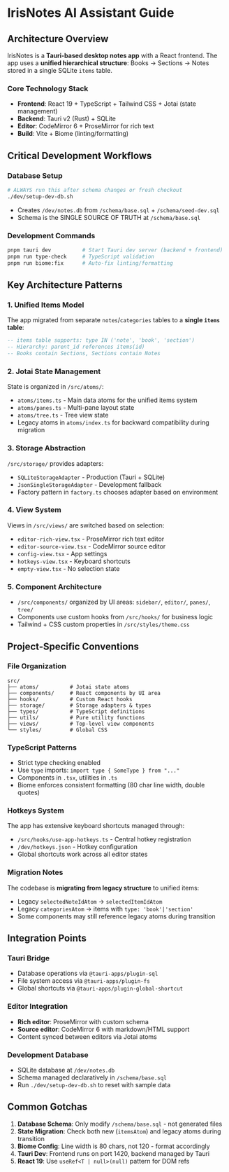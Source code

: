 # IrisNotes AI Assistant Guide

## Architecture Overview

IrisNotes is a **Tauri-based desktop notes app** with a React frontend. The app uses a **unified hierarchical structure**: Books → Sections → Notes stored in a single SQLite `items` table.

### Core Technology Stack
- **Frontend**: React 19 + TypeScript + Tailwind CSS + Jotai (state management)
- **Backend**: Tauri v2 (Rust) + SQLite
- **Editor**: CodeMirror 6 + ProseMirror for rich text
- **Build**: Vite + Biome (linting/formatting)

## Critical Development Workflows

### Database Setup
```bash
# ALWAYS run this after schema changes or fresh checkout
./dev/setup-dev-db.sh
```
- Creates `/dev/notes.db` from `/schema/base.sql` + `/schema/seed-dev.sql`
- Schema is the SINGLE SOURCE OF TRUTH at `/schema/base.sql`

### Development Commands
```bash
pnpm tauri dev          # Start Tauri dev server (backend + frontend)
pnpm run type-check     # TypeScript validation
pnpm run biome:fix      # Auto-fix linting/formatting
```

## Key Architecture Patterns

### 1. Unified Items Model
The app migrated from separate `notes`/`categories` tables to a **single `items` table**:
```sql
-- items table supports: type IN ('note', 'book', 'section')
-- Hierarchy: parent_id references items(id)
-- Books contain Sections, Sections contain Notes
```

### 2. Jotai State Management
State is organized in `/src/atoms/`:
- `atoms/items.ts` - Main data atoms for the unified items system
- `atoms/panes.ts` - Multi-pane layout state
- `atoms/tree.ts` - Tree view state
- Legacy atoms in `atoms/index.ts` for backward compatibility during migration

### 3. Storage Abstraction
`/src/storage/` provides adapters:
- `SQLiteStorageAdapter` - Production (Tauri + SQLite)
- `JsonSingleStorageAdapter` - Development fallback
- Factory pattern in `factory.ts` chooses adapter based on environment

### 4. View System
Views in `/src/views/` are switched based on selection:
- `editor-rich-view.tsx` - ProseMirror rich text editor
- `editor-source-view.tsx` - CodeMirror source editor
- `config-view.tsx` - App settings
- `hotkeys-view.tsx` - Keyboard shortcuts
- `empty-view.tsx` - No selection state

### 5. Component Architecture
- `/src/components/` organized by UI areas: `sidebar/`, `editor/`, `panes/`, `tree/`
- Components use custom hooks from `/src/hooks/` for business logic
- Tailwind + CSS custom properties in `/src/styles/theme.css`

## Project-Specific Conventions

### File Organization
```
src/
├── atoms/          # Jotai state atoms
├── components/     # React components by UI area
├── hooks/          # Custom React hooks
├── storage/        # Storage adapters & types
├── types/          # TypeScript definitions
├── utils/          # Pure utility functions
├── views/          # Top-level view components
└── styles/         # Global CSS
```

### TypeScript Patterns
- Strict type checking enabled
- Use `type` imports: `import type { SomeType } from "..."`
- Components in `.tsx`, utilities in `.ts`
- Biome enforces consistent formatting (80 char line width, double quotes)

### Hotkeys System
The app has extensive keyboard shortcuts managed through:
- `/src/hooks/use-app-hotkeys.ts` - Central hotkey registration
- `/dev/hotkeys.json` - Hotkey configuration
- Global shortcuts work across all editor states

### Migration Notes
The codebase is **migrating from legacy structure** to unified items:
- Legacy `selectedNoteIdAtom` → `selectedItemIdAtom`
- Legacy `categoriesAtom` → items with `type: 'book'|'section'`
- Some components may still reference legacy atoms during transition

## Integration Points

### Tauri Bridge
- Database operations via `@tauri-apps/plugin-sql`
- File system access via `@tauri-apps/plugin-fs`
- Global shortcuts via `@tauri-apps/plugin-global-shortcut`

### Editor Integration
- **Rich editor**: ProseMirror with custom schema
- **Source editor**: CodeMirror 6 with markdown/HTML support
- Content synced between editors via Jotai atoms

### Development Database
- SQLite database at `/dev/notes.db`
- Schema managed declaratively in `/schema/base.sql`
- Run `./dev/setup-dev-db.sh` to reset with sample data

## Common Gotchas

1. **Database Schema**: Only modify `/schema/base.sql` - not generated files
2. **State Migration**: Check both new (`itemsAtom`) and legacy atoms during transition
3. **Biome Config**: Line width is 80 chars, not 120 - format accordingly
4. **Tauri Dev**: Frontend runs on port 1420, backend managed by Tauri
5. **React 19**: Use `useRef<T | null>(null)` pattern for DOM refs
